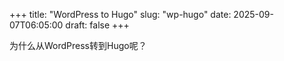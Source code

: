 +++
title: "WordPress to Hugo"
slug: "wp-hugo"
date: 2025-09-07T06:05:00
draft: false
+++

为什么从WordPress转到Hugo呢？
